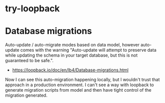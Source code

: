 # try-loopback


# Database migrations

Auto-update / auto-migrate modes based on data model, however auto-update comes with the warning
"Auto-update will attempt to preserve data while updating the schema in your target database, but this is not 
guaranteed to be safe.".

* https://loopback.io/doc/en/lb4/Database-migrations.html

Now I can see this auto-migration happening locally, but I wouldn't trust that approach in a production
environment.  I can't see a way with loopback to generate migration scripts from model and then have tight
control of the migration generated.